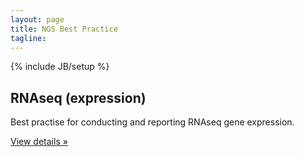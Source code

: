 ```yaml
---
layout: page
title: NGS Best Practice
tagline:
---
```

{% include JB/setup %}

<div class="container">
<div class="row">
  <div class="span4">
    <h2>RNAseq (expression)</h2>
    <p>Best practise for conducting and reporting RNAseq gene expression.</p>
    <p><a class="btn btn-default" href="rnaseq_expression.html" role="button">View details &raquo;</a></p>
  </div>
</div>
</div>
